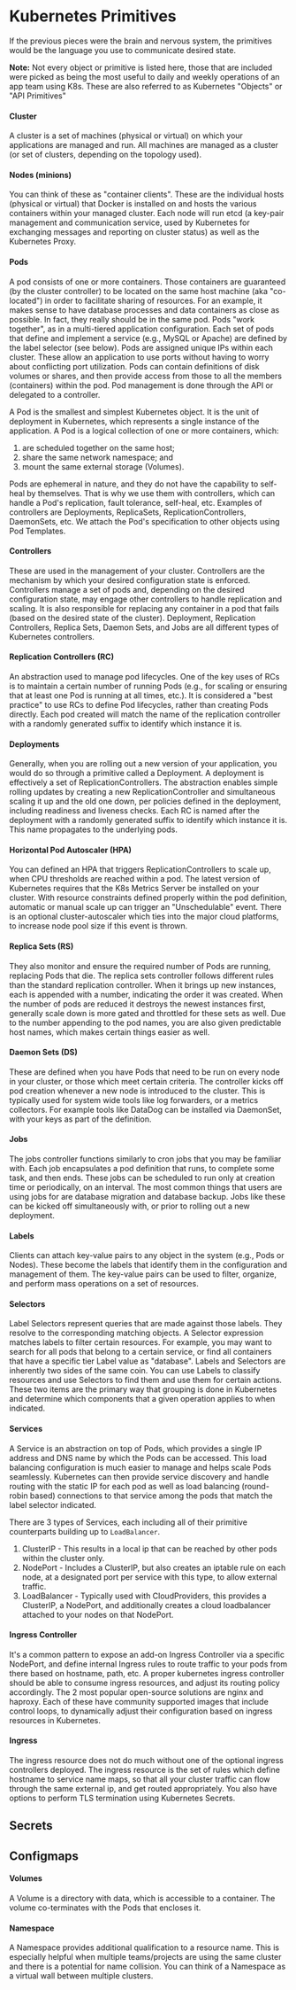 # Kubernetes Primitives

If the previous pieces were the brain and nervous system, the primitives would be the language you use to communicate desired state. 

**Note:** Not every object or primitive is listed here, those that are included were picked as being the most useful to daily and weekly operations of an app team using K8s. These are also referred to as Kubernetes "Objects" or "API Primitives"

#### Cluster
A cluster is a set of machines (physical or virtual) on which your applications are managed and run. All machines are managed as a cluster (or set of clusters, depending on the topology used).

#### Nodes (minions) 
You can think of these as "container clients". These are the individual hosts (physical or virtual) that Docker is installed on and hosts the various containers within your managed cluster.
Each node will run etcd (a key-pair management and communication service, used by Kubernetes for exchanging messages and reporting on cluster status) as well as the Kubernetes Proxy.

#### Pods 
A pod consists of one or more containers. Those containers are guaranteed (by the cluster controller) to be located on the same host machine (aka "co-located") in order to facilitate sharing of resources. For an example, it makes sense to have database processes and data containers as close as possible. In fact, they really should be in the same pod.
Pods "work together", as in a multi-tiered application configuration. Each set of pods that define and implement a service (e.g., MySQL or Apache) are defined by the label selector (see below).
Pods are assigned unique IPs within each cluster. These allow an application to use ports without having to worry about conflicting port utilization.
Pods can contain definitions of disk volumes or shares, and then provide access from those to all the members (containers) within the pod.
Pod management is done through the API or delegated to a controller.

A Pod is the smallest and simplest Kubernetes object. It is the unit of deployment in Kubernetes, which represents a single instance of the application. A Pod is a logical collection of one or more containers, which:

1. are scheduled together on the same host;
2. share the same network namespace; and
3. mount the same external storage (Volumes).

Pods are ephemeral in nature, and they do not have the capability to self-heal by themselves. That is why we use them with controllers, which can handle a Pod's replication, fault tolerance, self-heal, etc. Examples of controllers are Deployments, ReplicaSets, ReplicationControllers, DaemonSets, etc. We attach the Pod's specification to other objects using Pod Templates.

#### Controllers 
These are used in the management of your cluster. Controllers are the mechanism by which your desired configuration state is enforced.
Controllers manage a set of pods and, depending on the desired configuration state, may engage other controllers to handle replication and scaling. It is also responsible for replacing any container in a pod that fails (based on the desired state of the cluster). Deployment, Replication Controllers, Replica Sets, Daemon Sets, and Jobs are all different types of Kubernetes controllers. 

#### Replication Controllers (RC) 
An abstraction used to manage pod lifecycles. One of the key uses of RCs is to maintain a certain number of running Pods (e.g., for scaling or ensuring that at least one Pod is running at all times, etc.). It is considered a "best practice" to use RCs to define Pod lifecycles, rather than creating Pods directly. Each pod created will match the name of the replication controller with a randomly generated suffix to identify which instance it is.

#### Deployments
Generally, when you are rolling out a new version of your application, you would do so through a primitive called a Deployment. A deployment is effectively a set of ReplicationControllers. The abstraction enables simple rolling updates by creating a new ReplicationController and simultaneous scaling it up and the old one down, per policies defined in the deployment, including readiness and liveness checks. Each RC is named after the deployment with a randomly generated suffix to identify which instance it is. This name propagates to the underlying pods.

#### Horizontal Pod Autoscaler (HPA)
You can defined an HPA that triggers ReplicationControllers to scale up, when CPU thresholds are reached within a pod. The latest version of Kubernetes requires that the K8s Metrics Server be installed on your cluster. With resource constraints defined properly within the pod definition, automatic or manual scale up can trigger an "Unschedulable" event. There is an optional cluster-autoscaler which ties into the major cloud platforms, to increase node pool size if this event is thrown.

#### Replica Sets (RS)
They also monitor and ensure the required number of Pods are running, replacing Pods that die. The replica sets controller follows different rules than the standard replication controller. When it brings up new instances, each is appended with a number, indicating the order it was created. When the number of pods are reduced it destroys the newest instances first, generally scale down is more gated and throttled for these sets as well.
Due to the number appending to the pod names, you are also given predictable host names, which makes certain things easier as well.

#### Daemon Sets (DS)
These are defined when you have Pods that need to be run on every node in your cluster, or those which meet certain criteria. The controller kicks off pod creation whenever a new node is introduced to the cluster. This is typically used for system wide tools like log forwarders, or a metrics collectors. For example tools like DataDog can be installed via DaemonSet, with your keys as part of the definition.

#### Jobs
The jobs controller functions similarly to cron jobs that you may be familiar with. Each job encapsulates a pod definition that runs, to complete some task, and then ends. These jobs can be scheduled to run only at creation time or periodically, on an interval. The most common things that users are using jobs for are database migration and database backup. Jobs like these can be kicked off simultaneously with, or prior to rolling out a new deployment.

#### Labels 
Clients can attach key-value pairs to any object in the system (e.g., Pods or Nodes). These become the labels that identify them in the configuration and management of them. The key-value pairs can be used to filter, organize, and perform mass operations on a set of resources.

#### Selectors 
Label Selectors represent queries that are made against those labels. They resolve to the corresponding matching objects. A Selector expression matches labels to filter certain resources. For example, you may want to search for all pods that belong to a certain service, or find all containers that have a specific tier Label value as "database". Labels and Selectors are inherently two sides of the same coin. You can use Labels to classify resources and use Selectors to find them and use them for certain actions.
These two items are the primary way that grouping is done in Kubernetes and determine which components that a given operation applies to when indicated.

#### Services 
A Service is an abstraction on top of Pods, which provides a single IP address and DNS name by which the Pods can be accessed. This load balancing configuration is much easier to manage and helps scale Pods seamlessly.
Kubernetes can then provide service discovery and handle routing with the static IP for each pod as well as load balancing (round-robin based) connections to that service among the pods that match the label selector indicated.

There are 3 types of Services, each including all of their primitive counterparts building up to `LoadBalancer`.

1. ClusterIP - This results in a local ip that can be reached by other pods within the cluster only.
2. NodePort - Includes a ClusterIP, but also creates an iptable rule on each node, at a designated port per service with this type, to allow external traffic.
3. LoadBalancer - Typically used with CloudProviders, this provides a ClusterIP, a NodePort, and additionally creates a cloud loadbalancer attached to your nodes on that NodePort.

#### Ingress Controller
It's a common pattern to expose an add-on Ingress Controller via a specific NodePort, and define internal Ingress rules to route traffic to your pods from there based on hostname, path, etc. A proper kubernetes ingress controller should be able to consume ingress resources, and adjust its routing policy accordingly. The 2 most popular open-source solutions are nginx and haproxy. Each of these have community supported images that include control loops, to dynamically adjust their configuration based on ingress resources in Kubernetes.

#### Ingress
The ingress resource does not do much without one of the optional ingress controllers deployed. The ingress resource is the set of rules which define hostname to service name maps, so that all your cluster traffic can flow through the same external ip, and get routed appropriately. You also have options to perform TLS termination using Kubernetes Secrets.

## Secrets

## Configmaps

#### Volumes 
A Volume is a directory with data, which is accessible to a container. The volume co-terminates with the Pods that encloses it.

#### Namespace 
A Namespace provides additional qualification to a resource name. This is especially helpful when multiple teams/projects are using the same cluster and there is a potential for name collision. You can think of a Namespace as a virtual wall between multiple clusters.